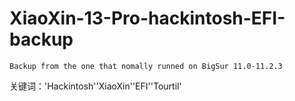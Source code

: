 # XiaoXin-13-Pro-hackintosh-EFI-backup
    Backup from the one that nomally runned on BigSur 11.0-11.2.3
关键词：'Hackintosh''XiaoXin''EFI''Tourtil'
